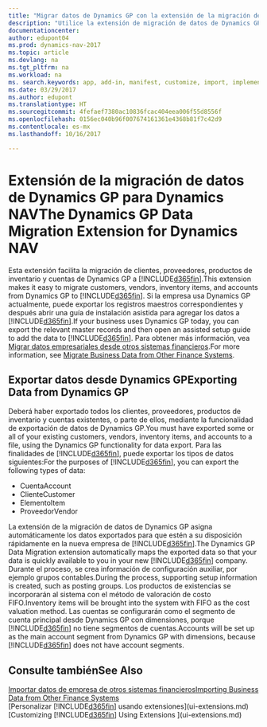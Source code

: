 ```yaml
---
title: "Migrar datos de Dynamics GP con la extensión de la migración de datos"
description: "Utilice la extensión de migración de datos de Dynamics GP para migrar clientes, proveedores, productos de inventario y cuentas desde Dynamics GP a Dynamics NAV."
documentationcenter: 
author: edupont04
ms.prod: dynamics-nav-2017
ms.topic: article
ms.devlang: na
ms.tgt_pltfrm: na
ms.workload: na
ms. search.keywords: app, add-in, manifest, customize, import, implement
ms.date: 03/29/2017
ms.author: edupont
ms.translationtype: HT
ms.sourcegitcommit: 4fefaef7380ac10836fcac404eea006f55d8556f
ms.openlocfilehash: 0156ec040b96f007674161361e4368b81f7c42d9
ms.contentlocale: es-mx
ms.lasthandoff: 10/16/2017

---
```

# <a name="the-dynamics-gp-data-migration-extension-for-dynamics-nav"></a><span data-ttu-id="a7a5e-103">Extensión de la migración de datos de Dynamics GP para Dynamics NAV</span><span class="sxs-lookup"><span data-stu-id="a7a5e-103">The Dynamics GP Data Migration Extension for Dynamics NAV</span></span>
<span data-ttu-id="a7a5e-104">Esta extensión facilita la migración de clientes, proveedores, productos de inventario y cuentas de Dynamics GP a [!INCLUDE[d365fin](includes/d365fin_md.md)].</span><span class="sxs-lookup"><span data-stu-id="a7a5e-104">This extension makes it easy to migrate customers, vendors, inventory items, and accounts from Dynamics GP to [!INCLUDE[d365fin](includes/d365fin_md.md)].</span></span> <span data-ttu-id="a7a5e-105">Si la empresa usa Dynamics GP actualmente, puede exportar los registros maestros correspondientes y después abrir una guía de instalación asistida para agregar los datos a [!INCLUDE[d365fin](includes/d365fin_md.md)].</span><span class="sxs-lookup"><span data-stu-id="a7a5e-105">If your business uses Dynamics GP today, you can export the relevant master records and then open an assisted setup guide to add the data to [!INCLUDE[d365fin](includes/d365fin_md.md)].</span></span> <span data-ttu-id="a7a5e-106">Para obtener más información, vea [Migrar datos empresariales desde otros sistemas financieros](upload-data.md).</span><span class="sxs-lookup"><span data-stu-id="a7a5e-106">For more information, see [Migrate Business Data from Other Finance Systems](upload-data.md).</span></span>

## <a name="exporting-data-from-dynamics-gp"></a><span data-ttu-id="a7a5e-107">Exportar datos desde Dynamics GP</span><span class="sxs-lookup"><span data-stu-id="a7a5e-107">Exporting Data from Dynamics GP</span></span>
<span data-ttu-id="a7a5e-108">Deberá haber exportado todos los clientes, proveedores, productos de inventario y cuentas existentes, o parte de ellos, mediante la funcionalidad de exportación de datos de Dynamics GP.</span><span class="sxs-lookup"><span data-stu-id="a7a5e-108">You must have exported some or all of your existing customers, vendors, inventory items, and accounts to a file, using the Dynamics GP functionality for data export.</span></span> <span data-ttu-id="a7a5e-109">Para las finalidades de [!INCLUDE[d365fin](includes/d365fin_md.md)], puede exportar los tipos de datos siguientes:</span><span class="sxs-lookup"><span data-stu-id="a7a5e-109">For the purposes of [!INCLUDE[d365fin](includes/d365fin_md.md)], you can export the following types of data:</span></span>

* <span data-ttu-id="a7a5e-110">Cuenta</span><span class="sxs-lookup"><span data-stu-id="a7a5e-110">Account</span></span>  
* <span data-ttu-id="a7a5e-111">Cliente</span><span class="sxs-lookup"><span data-stu-id="a7a5e-111">Customer</span></span>  
* <span data-ttu-id="a7a5e-112">Elemento</span><span class="sxs-lookup"><span data-stu-id="a7a5e-112">Item</span></span>  
* <span data-ttu-id="a7a5e-113">Proveedor</span><span class="sxs-lookup"><span data-stu-id="a7a5e-113">Vendor</span></span>  

<span data-ttu-id="a7a5e-114">La extensión de la migración de datos de Dynamics GP asigna automáticamente los datos exportados para que estén a su disposición rápidamente en la nueva empresa de [!INCLUDE[d365fin](includes/d365fin_md.md)].</span><span class="sxs-lookup"><span data-stu-id="a7a5e-114">The Dynamics GP Data Migration extension automatically maps the exported data so that your data is quickly available to you in your new [!INCLUDE[d365fin](includes/d365fin_md.md)] company.</span></span> <span data-ttu-id="a7a5e-115">Durante el proceso, se crea información de configuración auxiliar, por ejemplo grupos contables.</span><span class="sxs-lookup"><span data-stu-id="a7a5e-115">During the process, supporting setup information is created, such as posting groups.</span></span> <span data-ttu-id="a7a5e-116">Los productos de existencias se incorporarán al sistema con el método de valoración de costo FIFO.</span><span class="sxs-lookup"><span data-stu-id="a7a5e-116">Inventory items will be brought into the system with FIFO as the cost valuation method.</span></span> <span data-ttu-id="a7a5e-117">Las cuentas se configurarán como el segmento de cuenta principal desde Dynamics GP con dimensiones, porque [!INCLUDE[d365fin](includes/d365fin_long_md.md)] no tiene segmentos de cuentas.</span><span class="sxs-lookup"><span data-stu-id="a7a5e-117">Accounts will be set up as the main account segment from Dynamics GP with dimensions, because [!INCLUDE[d365fin](includes/d365fin_long_md.md)] does not have account segments.</span></span>

## <a name="see-also"></a><span data-ttu-id="a7a5e-118">Consulte también</span><span class="sxs-lookup"><span data-stu-id="a7a5e-118">See Also</span></span>
[<span data-ttu-id="a7a5e-119">Importar datos de empresa de otros sistemas financieros</span><span class="sxs-lookup"><span data-stu-id="a7a5e-119">Importing Business Data from Other Finance Systems</span></span>](upload-data.md)  
<span data-ttu-id="a7a5e-120">[Personalizar [!INCLUDE[d365fin](includes/d365fin_md.md)] usando extensiones](ui-extensions.md)</span><span class="sxs-lookup"><span data-stu-id="a7a5e-120">[Customizing [!INCLUDE[d365fin](includes/d365fin_md.md)] Using Extensions ](ui-extensions.md)</span></span>  

